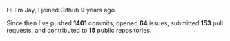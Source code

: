 Hi I'm Jay, I joined Github **9** years ago.

Since then I've pushed **1401** commits, opened **64** issues, submitted **153** pull requests, and contributed to **15** public repositories.
